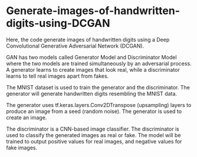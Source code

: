# Generate-images-of-handwritten-digits-using-DCGAN

Here, the code generate images of handwritten digits using a Deep Convolutional Generative Adversarial Network (DCGAN).

GAN has two models called Generator Model and Discriminator Model where the two models are trained simultaneously by an adversarial process. A generator learns to create images that look real, while a discriminator learns to tell real images apart from fakes.

The MNIST dataset is used to train the generator and the discriminator. The generator will generate handwritten digits resembling the MNIST data. 

The generator uses tf.keras.layers.Conv2DTranspose (upsampling) layers to produce an image from a seed (random noise). The generator is used to create an image.

The discriminator is a CNN-based image classifier. The discriminator is used to classify the generated images as real or fake. The model will be trained to output positive values for real images, and negative values for fake images.

